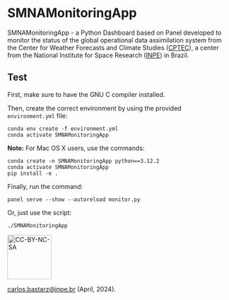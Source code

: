 # SMNAMonitoringApp

SMNAMonitoringApp - a Python Dashboard based on Panel developed to monitor the status of the global operational data assimilation system from the Center for Weather Forecasts and Climate Studies ([CPTEC](https://www.cptec.inpe.br)), a center from the National Institute for Space Research ([INPE](https://www.gov.br/inpe/)) in Brazil.

## Test

First, make sure to have the GNU C compiler installed.

Then, create the correct environment by using the provided `environment.yml` file:

```
conda env create -f environment.yml
conda activate SMNAMonitoringApp
```

**Note:** For Mac OS X users, use the commands:

```
conda create -n SMNAMonitoringApp python==3.12.2
conda activate SMNAMonitoringApp
pip install -e .
```

Finally, run the command:


```
panel serve --show --autoreload monitor.py
```

Or, just use the script:

```
./SMNAMonitoringApp
```

<a href="https://creativecommons.org/licenses/by-nc-sa/4.0/legalcode" target="_blank"><img src="https://mirrors.creativecommons.org/presskit/buttons/88x31/png/by-nc-sa.png" alt="CC-BY-NC-SA" width="100"/></a>

carlos.bastarz@inpe.br (April, 2024).
